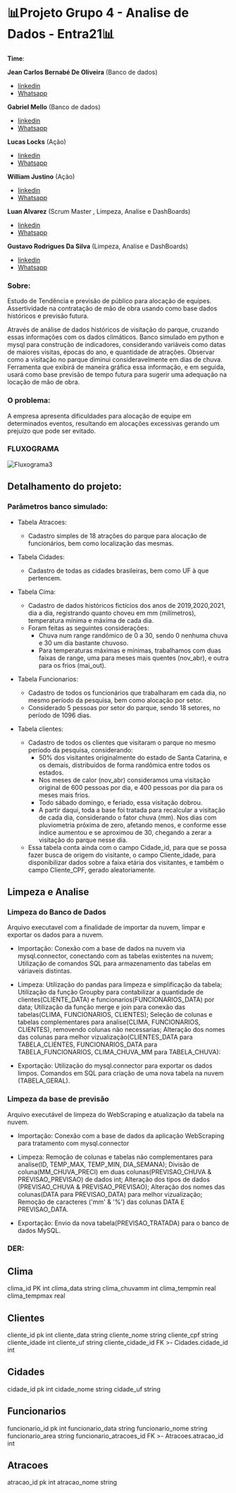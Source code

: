 # 📊Projeto Grupo 4 - Analise de Dados - Entra21📊
**Time**: 

**Jean Carlos Bernabé De Oliveira** (Banco de dados)
- [linkedin](https://www.linkedin.com/search/results/all/?heroEntityKey=urn%3Ali%3Afsd_profile%3AACoAAAo8S9UB11_f9sQcqx5RD90PLCQdV23EGgA&keywords=jean%20carlos%20bernab%C3%A9%20de%20oliveira&origin=RICH_QUERY_TYPEAHEAD_HISTORY&position=0&searchId=cfaf2dad-fc0e-4d27-8fb7-51a49c7d52e7&sid=iHb)
- [Whatsapp](https://wa.me/+43991898626)

**Gabriel Mello** (Banco de dados)
-  [linkedin](https://www.linkedin.com/in/gabriel-mello-analise-de-dados-python-sql/)
-  [Whatsapp](https://wa.me/+55048996736618)

**Lucas Locks** (Ação) 
-  [linkedin](https://www.linkedin.com/in/lucas-locks-analista-de-dados/)
-  [Whatsapp](https://wa.me/+55049999367658)

**William Justino** (Ação)
- [linkedin](https://www.linkedin.com/in/william-justino-analista-de-dados/)
- [Whatsapp](https://wa.me/+55048998066865)

**Luan Alvarez** (Scrum Master , Limpeza, Analise e DashBoards) 
- [linkedin](https://www.linkedin.com/in/luan-alvarez-1499a7224/)
- [Whatsapp](https://wa.me/+55013991378334)

**Gustavo Rodrigues Da Silva** (Limpeza, Analise e DashBoards)
- [linkedin](https://www.linkedin.com/in/guhtcha/)
- [Whatsapp](https://wa.me/+55053984742009)

### **Sobre:**

Estudo de Tendência e previsão de público para alocação de equipes.
Assertividade na contratação de mão de obra usando como base dados históricos e previsão futura.

Através de análise de dados históricos de visitação do parque, cruzando essas informações com os dados climáticos. Banco simulado em python e mysql para construção de indicadores, considerando variáveis como datas de maiores visitas, épocas do ano, e quantidade de atrações. Observar como a visitação no parque diminui consideravelmente em dias de chuva.
Ferramenta que exibirá de maneira gráfica essa informação, e em seguida, usará como base previsão de tempo futura para sugerir uma adequação na locação de mão de obra.

### **O problema:**

A empresa apresenta dificuldades para alocação de equipe em determinados eventos, resultando em alocações excessivas gerando um prejuízo que pode ser evitado.

### **FLUXOGRAMA**
![Fluxograma3](https://user-images.githubusercontent.com/104404936/188039563-a2a3f779-b98d-4e51-80e5-3b750dae27ba.jpg)

## Detalhamento do projeto:
### **Parâmetros banco simulado:**


- Tabela Atracoes:

  - Cadastro simples de 18 atrações do parque para alocação de funcionários, bem como localização das mesmas.


- Tabela Cidades: 

  - Cadastro de todas as cidades brasileiras, bem como UF à que pertencem.


- Tabela Cima: 

  - Cadastro de dados históricos fictícios dos anos de 2019,2020,2021, dia a dia, registrando quanto choveu em mm (milímetros), temperatura mínima e máxima de cada dia.
  - Foram feitas as seguintes considerações:
    - Chuva num range randômico de 0 a 30, sendo 0 nenhuma chuva e 30 um dia bastante chuvoso.
    - Para temperaturas máximas e mínimas, trabalhamos com duas faixas de range, uma para meses mais quentes (nov_abr), e outra para os frios (mai_out).


- Tabela Funcionarios:

  -  Cadastro de todos os funcionários que trabalharam em cada dia, no mesmo período da pesquisa, bem como alocação por setor.
  -  Considerado 5 pessoas por setor do parque, sendo 18 setores, no período de 1096 dias.

- Tabela clientes:

  - Cadastro de todos os clientes que visitaram o parque no mesmo período da pesquisa, considerando:
    -  50% dos visitantes originalmente do estado de Santa Catarina, e os demais, distribuídos de forma randômica entre todos os estados.
    -  Nos meses de calor (nov_abr) consideramos uma visitação original de 600 pessoas por dia, e 400 pessoas por dia para os meses mais frios. 
    -  Todo sábado domingo, e feriado, essa visitação dobrou.
    -  A partir daqui, toda a base foi tratada para recalcular a visitação de cada dia, considerando o fator chuva (mm). Nos dias com pluviometria próxima de zero, afetando menos, e conforme esse índice aumentou e se aproximou de 30, chegando a zerar a visitação do parque nesse dia.
  - Essa tabela conta ainda com o campo Cidade_id, para que se possa fazer busca de origem do visitante, o campo Cliente_idade, para disponibilizar dados sobre a faixa etária dos visitantes, e também o campo Cliente_CPF, gerado aleatoriamente.


## Limpeza e Analise
### Limpeza do Banco de Dados

Arquivo executavel com a finalidade de importar da nuvem, limpar e exportar os dados para a nuvem.

* Importação: Conexão com a base de dados na nuvem via mysql.connector, conectando com as tabelas existentes na nuvem;
              Utilização de comandos SQL para armazenamento das tabelas em váriaveis distintas.              

* Limpeza:  Utilização do pandas para limpeza e simplificação da tabela;
            Utilização da função Groupby para contabilizar a quantidade de clientes(CLIENTE_DATA) e funcionarios(FUNCIONARIOS_DATA) por data;
            Utilização da função merge e join para conexão das tabelas(CLIMA, FUNCIONARIOS, CLIENTES);
            Seleção de colunas e tabelas complementares para analise(CLIMA, FUNCIONARIOS, CLIENTES), removendo colunas não necessarias;
            Alteração dos nomes das colunas para melhor vizualização(CLIENTES_DATA para TABELA_CLIENTES, FUNCIONARIOS_DATA para TABELA_FUNCIONARIOS, CLIMA_CHUVA_MM para TABELA_CHUVA):

* Exportação: Utilização do mysql.connector para exportar os dados limpos.
              Comandos em SQL para criação de uma nova tabela na nuvem (TABELA_GERAL).  



### Limpeza da base de previsão

Arquivo executável de limpeza do WebScraping e atualização da tabela na nuvem.

* Importação:  Conexão com a base de dados da aplicação WebScraping para tratamento com mysql.connector

* Limpeza:  Remoção de colunas e tabelas não complementares para analise(ID, TEMP_MAX, TEMP_MIN, DIA_SEMANA);
            Divisão de coluna(MM_CHUVA_PRECI) em duas colunas(PREVISAO_CHUVA & PREVISAO_PREVISAO) de dados int;
            Alteração dos tipos de dados (PREVISAO_CHUVA & PREVISAO_PREVISAO);
            Alteração dos nomes das colunas(DATA para PREVISAO_DATA) para melhor vizualização;
            Remoção de caracteres ('mm' & '%') das colunas DATA E PREVISAO_DATA.
* Exportação: 
            Envio da nova tabela(PREVISAO_TRATADA) para o banco de dados MySQL.


### **DER:** 


Clima
-
clima_id PK int
clima_data string
clima_chuvamm int
clima_tempmin real
clima_tempmax real

Clientes
-
cliente_id pk int
cliente_data string
cliente_nome string
cliente_cpf string
cliente_idade int
cliente_uf string
cliente_cidade_id FK >- Cidades.cidade_id int

Cidades
-
cidade_id pk int
cidade_nome string
cidade_uf string


Funcionarios
-
funcionario_id pk int
funcionario_data string
funcionario_nome string
funcionario_area string
funcionario_atracoes_id FK >- Atracoes.atracao_id int

Atracoes
-
atracao_id pk int
atracao_nome string









